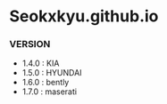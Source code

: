 # Seokxkyu.github.io

### VERSION
- 1.4.0 : KIA
- 1.5.0 : HYUNDAI
- 1.6.0 : bently
- 1.7.0 : maserati
